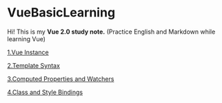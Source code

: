 # VueBasicLearning
Hi! This is my **Vue 2.0 study note.** (Practice English and Markdown while learning Vue)

[1.Vue Instance](https://github.com/Blackmegg1/VueBasicLearning/blob/main/Vue%20Instance.md)

[2.Template Syntax](https://github.com/Blackmegg1/VueBasicLearning/blob/main/Template%20Syntax.md)

[3.Computed Properties and Watchers](https://github.com/Blackmegg1/VueBasicLearning/blob/main/Computed%20Properties%20and%20Watchers.md)

[4.Class and Style Bindings](https://github.com/Blackmegg1/VueBasicLearning/blob/main/Class%20and%20Style%20Bindings.md)
